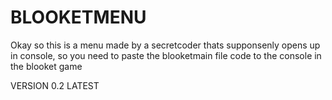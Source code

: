 # BLOOKETMENU
Okay so this is a menu made by a secretcoder thats supponsenly opens up in console, so you need to paste the blooketmain file code to the console in the blooket game

 VERSION 0.2 LATEST
